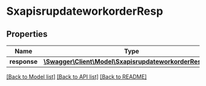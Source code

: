 # SxapisrupdateworkorderResp

## Properties
Name | Type | Description | Notes
------------ | ------------- | ------------- | -------------
**response** | [**\Swagger\Client\Model\SxapisrupdateworkorderResponse**](SxapisrupdateworkorderResponse.md) |  | [optional] 

[[Back to Model list]](../README.md#documentation-for-models) [[Back to API list]](../README.md#documentation-for-api-endpoints) [[Back to README]](../README.md)


